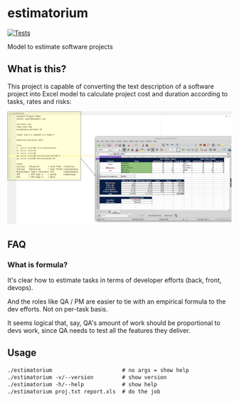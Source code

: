 # estimatorium
[![Tests](https://github.com/xonixx/estimatorium/actions/workflows/tests.yml/badge.svg)](https://github.com/xonixx/estimatorium/actions/workflows/tests.yml)

Model to estimate software projects

## What is this?

This project is capable of converting the text description of a software project into Excel model to calculate project cost and duration according to tasks, rates and risks:

![what is it?](img.png)

## FAQ

### What is formula?

It's clear how to estimate tasks in terms of developer efforts (back, front, devops).

And the roles like QA / PM are easier to tie with an empirical formula to the dev efforts. Not on per-task basis.

It seems logical that, say, QA's amount of work should be proportional to devs work, since QA needs to test all the features they deliver.

## Usage

```
./estimatorium                      # no args = show help
./estimatorium -v/--version         # show version
./estimatorium -h/--help            # show help
./estimatorium proj.txt report.xls  # do the job 
```
